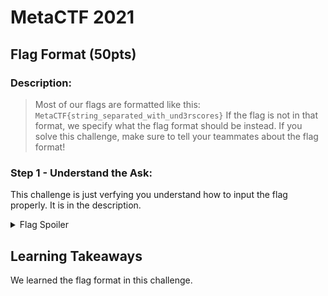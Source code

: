 # MetaCTF 2021
## Flag Format (50pts)
### Description: 
>Most of our flags are formatted like this: `MetaCTF{string_separated_with_und3rscores}`
If the flag is not in that format, we specify what the flag format should be instead. If you solve this challenge, make sure to tell your teammates about the flag format!

### Step 1 - Understand the Ask:
This challenge is just verfying you understand how to input the flag properly. It is in the description.
<details>
  <summary> Flag Spoiler </summary>
  MetaCTF{string_separated_with_und3rscores}
</details>

## Learning Takeaways
We learned the flag format in this challenge.
